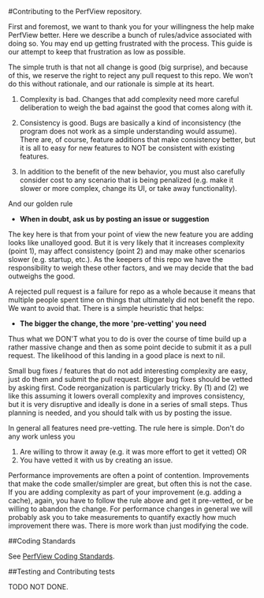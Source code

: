 
#Contributing to the PerfView repository. 

First and foremost, we want to thank you for your willingness the help make PerfView better.
Here we describe a bunch of rules/advice associated with doing so. You may end up 
getting frustrated with the process.   This guide is our attempt to keep that frustration
as low as possible.   

The simple truth is that not all change is good (big surprise), and because of this, we reserve 
the right to reject any pull request to this repo. We won’t do this without rationale, and 
our rationale is simple at its heart.

1. Complexity is bad.   Changes that add complexity need more careful deliberation 
to weigh the bad against the good that comes along with it. 

2. Consistency is good.   Bugs are basically a kind of inconsistency (the program does 
not work as a simple understanding would assume). There are, of course, feature additions
that make consistency better, but it is all to easy for new features to NOT be consistent
with existing features. 

3. In addition to the benefit of the new behavior, you must also carefully consider
cost to any scenario that is being penalized (e.g. make it slower or more complex,
change its UI, or take away functionality).  

And our golden rule 

*  **When in doubt, ask us by posting an issue or suggestion**

The key here is that from your point of view the new feature you are adding looks like unalloyed 
good.  But it is very likely that it increases complexity (point 1), may affect consistency (point 2) 
and may make other scenarios slower (e.g. startup, etc.).   As the keepers of this repo we 
have the responsibility to weigh these other factors, and we may decide that the bad outweighs
the good.

A rejected pull request is a failure for repo as a whole because it means that multiple people 
spent time on things that ultimately did not benefit the repo.   We want to avoid that.  There 
is a simple heuristic that helps:

* **The bigger the change, the more 'pre-vetting' you need**

Thus what we DON'T what you to do is over the course of time build up a rather massive change
and then as some point decide to submit it as a pull request.   The likelihood of this landing
in a good place is next to nil.    

Small bug fixes / features that do not add interesting complexity are easy, just do them and 
submit the pull request.   Bigger bug fixes should be vetted by asking first.   Code 
reorganization is particularly tricky.  By (1) and (2) we like this assuming it lowers overall
complexity and improves consistency, but it is very disruptive and ideally is done in a series
of small steps.   Thus planning is needed, and you should talk with us by posting the issue.   

In general all features need pre-vetting.   The rule here is simple.  Don't do any work unless
you 

1. Are willing to throw it away (e.g. it was more effort to get it vetted) OR
2. You have vetted it with us by creating an issue.   

Performance improvements are often a point of contention.   Improvements that make the code
smaller/simpler are great, but often this is not the case.   If you are adding complexity as
part of your improvement (e.g. adding a cache), again, you have to follow the rule above
and get it pre-vetted, or be willing to abandon the change.   For performance changes in
general we will probably ask you to take measurements to quantify exactly how much improvement
there was.    There is more work than just modifying the code. 

##Coding Standards

See [PerfView Coding Standards](documentation/CodingStandards.md). 

##Testing and Contributing tests

TODO NOT DONE.  


